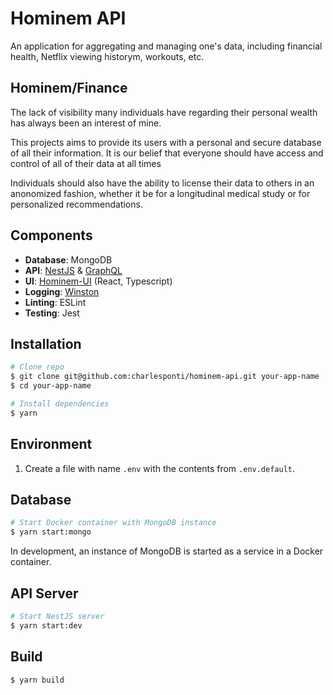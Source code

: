 # Hominem API

An application for aggregating and managing one's data, including financial health, Netflix viewing historym, workouts, etc.

## Hominem/Finance
The lack of visibility many individuals have regarding their personal wealth has always been an interest of mine. 


This projects aims to provide its users with a personal and secure database of all their information. It is our belief that everyone should have access and control of all of their data at all times

Individuals should also have the ability to license their data to others in an anonomized fashion, whether it be for a longitudinal medical study or for personalized recommendations.

## Components

- **Database**: MongoDB
- **API**: [NestJS](https://nestjs.com) & [GraphQL](https://graphql.org)
- **UI**: [Hominem-UI](https://github.com/charlesponti/hominem-ui) (React, Typescript)
- **Logging**: [Winston](https://github.com/winstonjs/winston)
- **Linting**: ESLint
- **Testing**: Jest

## Installation

```bash
# Clone repo
$ git clone git@github.com:charlesponti/hominem-api.git your-app-name
$ cd your-app-name

# Install dependencies
$ yarn
```

## Environment

1. Create a file with name `.env` with the contents from `.env.default`.

## Database

```bash
# Start Docker container with MongoDB instance
$ yarn start:mongo 
```

In development, an instance of MongoDB is started as a service in a Docker container.


## API Server

```bash
# Start NestJS server
$ yarn start:dev
```

## Build

```bash
$ yarn build
```